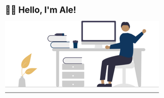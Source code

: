 # 👋🏽 Hello, I'm Ale!

<p align="center">
  <img src="./hello-ale.svg" class="home-img" alt="">
</p>

***

